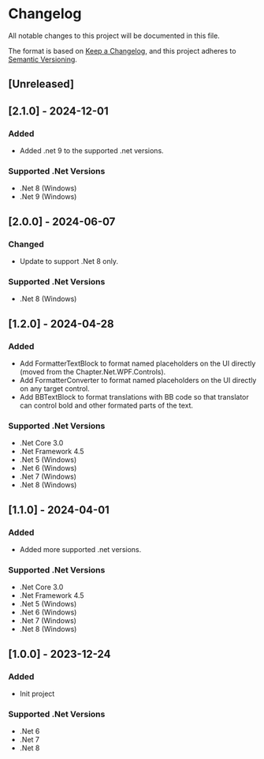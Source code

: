 # Changelog

All notable changes to this project will be documented in this file.

The format is based on [Keep a Changelog](https://keepachangelog.com/en/1.1.0/),
and this project adheres to [Semantic Versioning](https://semver.org/spec/v2.0.0.html).

## [Unreleased]

## [2.1.0] - 2024-12-01
### Added
- Added .net 9 to the supported .net versions.
### Supported .Net Versions
- .Net 8 (Windows)
- .Net 9 (Windows)

## [2.0.0] - 2024-06-07
### Changed
- Update to support .Net 8 only.
### Supported .Net Versions
- .Net 8 (Windows)

## [1.2.0] - 2024-04-28
### Added
- Add FormatterTextBlock to format named placeholders on the UI directly (moved from the Chapter.Net.WPF.Controls).
- Add FormatterConverter to format named placeholders on the UI directly on any target control.
- Add BBTextBlock to format translations with BB code so that translator can control bold and other formated parts of the text.
### Supported .Net Versions
- .Net Core 3.0
- .Net Framework 4.5
- .Net 5 (Windows)
- .Net 6 (Windows)
- .Net 7 (Windows)
- .Net 8 (Windows)

## [1.1.0] - 2024-04-01
### Added
- Added more supported .net versions.
### Supported .Net Versions
- .Net Core 3.0
- .Net Framework 4.5
- .Net 5 (Windows)
- .Net 6 (Windows)
- .Net 7 (Windows)
- .Net 8 (Windows)

## [1.0.0] - 2023-12-24
### Added
- Init project
### Supported .Net Versions
- .Net 6
- .Net 7
- .Net 8
